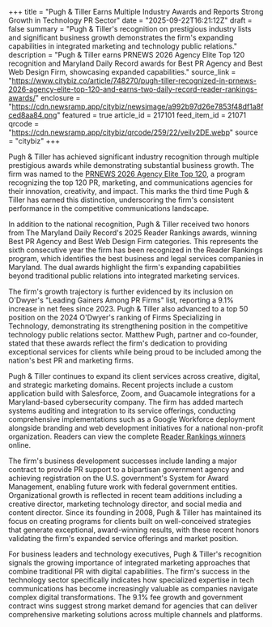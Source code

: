 +++
title = "Pugh & Tiller Earns Multiple Industry Awards and Reports Strong Growth in Technology PR Sector"
date = "2025-09-22T16:21:12Z"
draft = false
summary = "Pugh & Tiller's recognition on prestigious industry lists and significant business growth demonstrates the firm's expanding capabilities in integrated marketing and technology public relations."
description = "Pugh & Tiller earns PRNEWS 2026 Agency Elite Top 120 recognition and Maryland Daily Record awards for Best PR Agency and Best Web Design Firm, showcasing expanded capabilities."
source_link = "https://www.citybiz.co/article/748270/pugh-tiller-recognized-in-prnews-2026-agency-elite-top-120-and-earns-two-daily-record-reader-rankings-awards/"
enclosure = "https://cdn.newsramp.app/citybiz/newsimage/a992b97d26e7853f48df1a8fced8aa84.png"
featured = true
article_id = 217101
feed_item_id = 21071
qrcode = "https://cdn.newsramp.app/citybiz/qrcode/259/22/veilv2DE.webp"
source = "citybiz"
+++

<p>Pugh & Tiller has achieved significant industry recognition through multiple prestigious awards while demonstrating substantial business growth. The firm was named to the <a href="https://www.chiefmarketer.com/event/2026-agency-elite-top-120/" rel="nofollow" target="_blank">PRNEWS 2026 Agency Elite Top 120</a>, a program recognizing the top 120 PR, marketing, and communications agencies for their innovation, creativity, and impact. This marks the third time Pugh & Tiller has earned this distinction, underscoring the firm's consistent performance in the competitive communications landscape.</p><p>In addition to the national recognition, Pugh & Tiller received two honors from The Maryland Daily Record's 2025 Reader Rankings awards, winning Best PR Agency and Best Web Design Firm categories. This represents the sixth consecutive year the firm has been recognized in the Reader Rankings program, which identifies the best business and legal services companies in Maryland. The dual awards highlight the firm's expanding capabilities beyond traditional public relations into integrated marketing services.</p><p>The firm's growth trajectory is further evidenced by its inclusion on O'Dwyer's "Leading Gainers Among PR Firms" list, reporting a 9.1% increase in net fees since 2023. Pugh & Tiller also advanced to a top 50 position on the 2024 O'Dwyer's ranking of Firms Specializing in Technology, demonstrating its strengthening position in the competitive technology public relations sector. Matthew Pugh, partner and co-founder, stated that these awards reflect the firm's dedication to providing exceptional services for clients while being proud to be included among the nation's best PR and marketing firms.</p><p>Pugh & Tiller continues to expand its client services across creative, digital, and strategic marketing domains. Recent projects include a custom application build with Salesforce, Zoom, and Guacamole integrations for a Maryland-based cybersecurity company. The firm has added martech systems auditing and integration to its service offerings, conducting comprehensive implementations such as a Google Workforce deployment alongside branding and web development initiatives for a national non-profit organization. Readers can view the complete <a href="https://thedailyrecord.com/reader-rankings-ballot/#//" rel="nofollow" target="_blank">Reader Rankings winners</a> online.</p><p>The firm's business development successes include landing a major contract to provide PR support to a bipartisan government agency and achieving registration on the U.S. government's System for Award Management, enabling future work with federal government entities. Organizational growth is reflected in recent team additions including a creative director, marketing technology director, and social media and content director. Since its founding in 2008, Pugh & Tiller has maintained its focus on creating programs for clients built on well-conceived strategies that generate exceptional, award-winning results, with these recent honors validating the firm's expanded service offerings and market position.</p><p>For business leaders and technology executives, Pugh & Tiller's recognition signals the growing importance of integrated marketing approaches that combine traditional PR with digital capabilities. The firm's success in the technology sector specifically indicates how specialized expertise in tech communications has become increasingly valuable as companies navigate complex digital transformations. The 9.1% fee growth and government contract wins suggest strong market demand for agencies that can deliver comprehensive marketing solutions across multiple channels and platforms.</p>